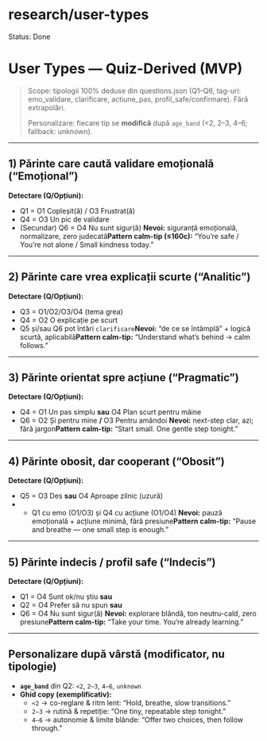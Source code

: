 # research/user-types

Status: Done

# User Types — Quiz-Derived (MVP)

> Scope: tipologii 100% deduse din questions.json (Q1–Q6, tag-uri: emo_validare, clarificare, actiune_pas, profil_safe/confirmare). Fără extrapolări.
> 
> 
> Personalizare: fiecare tip se **modifică** după `age_band` (<2, 2–3, 4–6; fallback: unknown).
> 

---

## 1) Părinte care caută validare emoțională (“Emoțional”)

**Detectare (Q/Opțiuni):**

- Q1 = O1 Copleșit(ă) / O3 Frustrat(ă)
- Q4 = O3 Un pic de validare
- (Secundar) Q6 = O4 Nu sunt sigur(ă)
**Nevoi:** siguranță emoțională, normalizare, zero judecată**Pattern calm-tip (≤160c):** “You’re safe / You’re not alone / Small kindness today.”

---

## 2) Părinte care vrea explicații scurte (“Analitic”)

**Detectare (Q/Opțiuni):**

- Q3 = O1/O2/O3/O4 (tema grea)
- Q4 = O2 O explicație pe scurt
- Q5 și/sau Q6 pot întări `clarificare`**Nevoi:** “de ce se întâmplă” + logică scurtă, aplicabilă**Pattern calm-tip:** “Understand what’s behind → calm follows.”

---

## 3) Părinte orientat spre acțiune (“Pragmatic”)

**Detectare (Q/Opțiuni):**

- Q4 = O1 Un pas simplu **sau** O4 Plan scurt pentru mâine
- Q6 = O2 Și pentru mine **/** O3 Pentru amândoi
**Nevoi:** next-step clar, azi; fără jargon**Pattern calm-tip:** “Start small. One gentle step tonight.”

---

## 4) Părinte obosit, dar cooperant (“Obosit”)

**Detectare (Q/Opțiuni):**

- Q5 = O3 Des **sau** O4 Aproape zilnic (uzură)
- + Q1 cu emo (O1/O3) și Q4 cu acțiune (O1/O4)
**Nevoi:** pauză emoțională + acțiune minimă, fără presiune**Pattern calm-tip:** “Pause and breathe — one small step is enough.”

---

## 5) Părinte indecis / profil safe (“Indecis”)

**Detectare (Q/Opțiuni):**

- Q1 = O4 Sunt ok/nu știu **sau**
- Q2 = O4 Prefer să nu spun **sau**
- Q6 = O4 Nu sunt sigur(ă)
**Nevoi:** explorare blândă, ton neutru-cald, zero presiune**Pattern calm-tip:** “Take your time. You’re already learning.”

---

## Personalizare după vârstă (modificator, nu tipologie)

- **`age_band`** din Q2: `<2`, `2–3`, `4–6`, `unknown`
- **Ghid copy (exemplificativ):**
    - `<2` → co-reglare & ritm lent: “Hold, breathe, slow transitions.”
    - `2–3` → rutină & repetiție: “One tiny, repeatable step tonight.”
    - `4–6` → autonomie & limite blânde: “Offer two choices, then follow through.”
